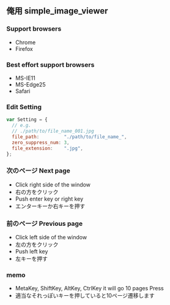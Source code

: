 ## 俺用 simple_image_viewer

### Support browsers
- Chrome
- Firefox

### Best effort support browsers
- MS-IE11
- MS-Edge25
- Safari

### Edit Setting
```javascript
var Setting = {
  // e.g.
  // ./path/to/file_name_001.jpg
  file_path:         "./path/to/file_name_",
  zero_suppress_num: 3,
  file_extension:    ".jpg",
};
```

### 次のページ Next page
- Click right side of the window
- 右の方をクリック
- Push enter key or right key
- エンターキーか右キーを押す

### 前のページ Previous page
- Click left side of the window
- 左の方をクリック
- Push left key
- 左キーを押す

### memo
- MetaKey, ShiftKey, AltKey, CtrlKey it will go 10 pages Press
- 適当なそれっぽいキーを押していると10ページ遷移します
